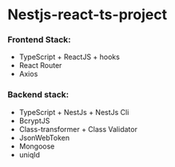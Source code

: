 # Nestjs-react-ts-project

### Frontend Stack:

- TypeScript + ReactJS + hooks
- React Router
- Axios

### Backend stack:

- TypeScript + NestJs + NestJs Cli
- BcryptJS
- Class-transformer + Class Validator
- JsonWebToken
- Mongoose 
- uniqId
